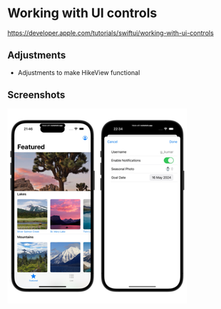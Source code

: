# Working with UI controls

https://developer.apple.com/tutorials/swiftui/working-with-ui-controls

## Adjustments
- Adjustments to make HikeView functional

## Screenshots

<img src="https://github.com/bashubb/SwiftUITutorialsByApple/blob/main/03-AppDesignAndLayout/02-WorkingWithUIControls/workingWithUIControls_1.jpeg" width="40%"><img src="https://github.com/bashubb/SwiftUITutorialsByApple/blob/main/03-AppDesignAndLayout/02-WorkingWithUIControls/workingWithUIControls_2.jpeg" width="40%">
